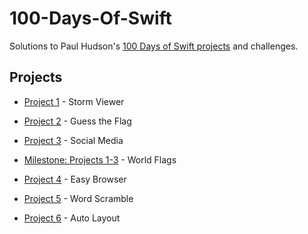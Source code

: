 # 100-Days-Of-Swift
Solutions to Paul Hudson's [100 Days of Swift projects](https://www.hackingwithswift.com/100) and challenges.

Projects                                                                                                                                                          
---   
- [Project 1](Project1) - Storm Viewer
  
- [Project 2](Project2) - Guess the Flag
  
- [Project 3](Project3) - Social Media
  
- [Milestone: Projects 1-3](WorldFlags) - World Flags
  
- [Project 4](Project4) - Easy Browser
  
- [Project 5](Project5) - Word Scramble

- [Project 6](Project6b) - Auto Layout
  

